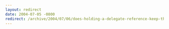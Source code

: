 ```yaml
---
layout: redirect
date: 2004-07-05 -0800
redirect: /archive/2004/07/06/does-holding-a-delegate-reference-keep-the-owning-object-alive.aspx/
---
```

